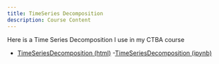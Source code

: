 ```yaml
---
title: TimeSeries Decomposition
description: Course Content
---
```

Here is a Time Series Decomposition I use in my CTBA course
- [TimeSeriesDecomposition (html)](TimeSeriesDecomposition.html)
-[TimeSeriesDecomposition (ipynb)](TimeSeriesDecomposition.ipynb)
